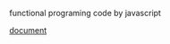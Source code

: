 
functional programing code by javascript 

[document](https://legacy.gitbook.com/book/mostly-adequate/mostly-adequate-guide)